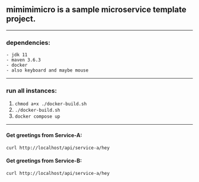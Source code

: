 ## mimimimicro is a sample microservice template project.

------

### dependencies:
````
- jdk 11
- maven 3.6.3
- docker 
- also keyboard and maybe mouse 
````

------
### run all instances:
1. `chmod a+x ./docker-build.sh`
2. `./docker-build.sh`
3. `docker compose up`

----------
#### Get greetings from Service-A:
`curl http://localhost/api/service-a/hey`

#### Get greetings from Service-B:
`curl http://localhost/api/service-a/hey`
